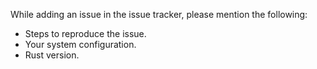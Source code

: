 While adding an issue in the issue tracker, please mention the following:

- Steps to reproduce the issue.
- Your system configuration.
- Rust version.